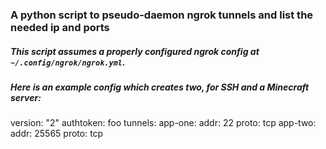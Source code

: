 ### A python script to pseudo-daemon ngrok tunnels and list the needed ip and ports

##### This script assumes a properly configured ngrok config at `~/.config/ngrok/ngrok.yml`. 
##### Here is an example config which creates two, for SSH and a Minecraft server:

  version: "2"
  authtoken: foo
  tunnels:
    app-one:
      addr: 22
      proto: tcp
    app-two:
      addr: 25565
      proto: tcp


